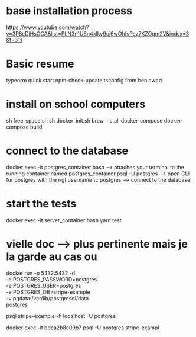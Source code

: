 # base installation process

https://www.youtube.com/watch?v=3P8cDjHsOCA&list=PLN3n1USn4xlky9uj6wOhfsPez7KZOqm2V&index=3&t=31s

# Basic resume

typeorm quick start
npm-check-update
tsconfig from ben awad

# install on school computers

sh free_space.sh
sh docker_init.sh
brew install docker-compose
docker-compose build

# connect to the database

docker exec -it postgres_container bash --> attaches your terminal to the running container named postgres_container
psql -U postgres --> open CLI for postgres with the rigt username
\c postgres --> connect to the database

# start the tests

docker exec -it server_container bash
yarn test

# vielle doc --> plus pertinente mais je la garde au cas ou

docker run -p 5432:5432 -d \
 -e POSTGRES_PASSWORD=postgres \
 -e POSTGRES_USER=postgres \
 -e POSTGRES_DB=stripe-example \
 -v pgdata:/var/lib/postgresql/data \
 postgres

psql stripe-example -h localhost -U postgres

docker exec -it bdca2b8c09b7 psql -U postgres stripe-exampl
